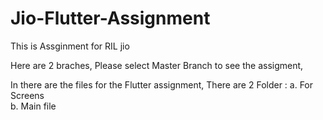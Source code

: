 # Jio-Flutter-Assignment
This is Assginment for RIL jio

Here are 2 braches, Please select Master Branch to see the assigment,

In there are the files for the Flutter assignment,
There are 2 Folder : a. For Screens   
                     b.  Main file 

